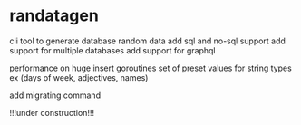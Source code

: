 # randatagen
cli tool to generate database random data
add sql and no-sql support
add support for multiple databases
add support for graphql

performance on huge insert
goroutines
set of preset values for string types ex (days of week, adjectives, names)



add migrating command

!!!under construction!!!

